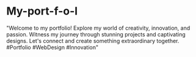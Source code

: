 # My-port-f-o-l
"Welcome to my portfolio! Explore my world of creativity, innovation, and passion. Witness my journey through stunning projects and captivating designs. Let's connect and create something extraordinary together. #Portfolio #WebDesign #Innovation"
